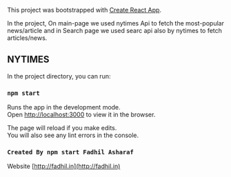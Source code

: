 This project was bootstrapped with [Create React App](https://github.com/facebook/create-react-app).

In the project, On main-page we used nytimes Api to fetch the most-popular news/article and in Search page we used searc api
also by nytimes to fetch articles/news.


## NYTIMES

In the project directory, you can run:

### `npm start`

Runs the app in the development mode.<br />
Open [http://localhost:3000](http://localhost:3000) to view it in the browser.

The page will reload if you make edits.<br />
You will also see any lint errors in the console.


### `Created By npm start Fadhil Asharaf `

Website [http://fadhil.in](http://fadhil.in)
